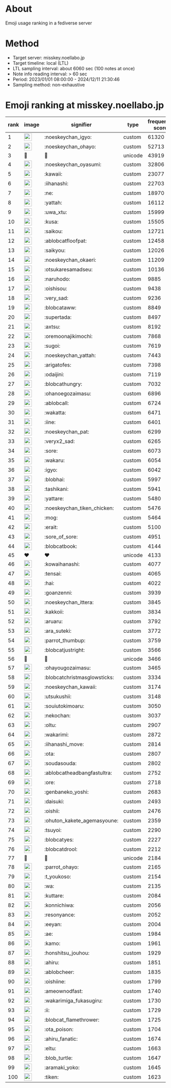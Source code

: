 # About
Emoji usage ranking in a fediverse server

# Method
- Target server: misskey.noellabo.jp
- Target timeline: local (LTL)
- LTL sampling interval: about 6060 sec (100 notes at once)
- Note info reading interval: > 60 sec
- Period: 2023/01/01 08:00:00 - 2024/12/11 21:30:46 
- Sampling method: non-exhaustive

# Emoji ranking at misskey.noellabo.jp

|rank|image|signifier|type|frequency score|
|----|----|----|----|----|
|1|<img height="24" src="https://misskey.noellabo.jp/emoji/noeskeychan_igyo.webp">|:noeskeychan_igyo:|custom|61320|
|2|<img height="24" src="https://misskey.noellabo.jp/emoji/noeskeychan_ohayo.webp">|:noeskeychan_ohayo:|custom|52713|
|3|🎉|🎉|unicode|43919|
|4|<img height="24" src="https://misskey.noellabo.jp/emoji/noeskeychan_oyasumi.webp">|:noeskeychan_oyasumi:|custom|32806|
|5|<img height="24" src="https://misskey.noellabo.jp/emoji/kawaii.webp">|:kawaii:|custom|23077|
|6|<img height="24" src="https://misskey.noellabo.jp/emoji/iihanashi.webp">|:iihanashi:|custom|22703|
|7|<img height="24" src="https://misskey.noellabo.jp/emoji/ne.webp">|:ne:|custom|18970|
|8|<img height="24" src="https://misskey.noellabo.jp/emoji/yattah.webp">|:yattah:|custom|16112|
|9|<img height="24" src="https://misskey.noellabo.jp/emoji/uwa_xtu.webp">|:uwa_xtu:|custom|15999|
|10|<img height="24" src="https://misskey.noellabo.jp/emoji/kusa.webp">|:kusa:|custom|15505|
|11|<img height="24" src="https://misskey.noellabo.jp/emoji/saikou.webp">|:saikou:|custom|12721|
|12|<img height="24" src="https://misskey.noellabo.jp/emoji/ablobcatfloofpat.webp">|:ablobcatfloofpat:|custom|12458|
|13|<img height="24" src="https://misskey.noellabo.jp/emoji/saikyou.webp">|:saikyou:|custom|12026|
|14|<img height="24" src="https://misskey.noellabo.jp/emoji/noeskeychan_okaeri.webp">|:noeskeychan_okaeri:|custom|11209|
|15|<img height="24" src="https://misskey.noellabo.jp/emoji/otsukaresamadseu.webp">|:otsukaresamadseu:|custom|10136|
|16|<img height="24" src="https://misskey.noellabo.jp/emoji/naruhodo.webp">|:naruhodo:|custom|9885|
|17|<img height="24" src="https://misskey.noellabo.jp/emoji/oishisou.webp">|:oishisou:|custom|9438|
|18|<img height="24" src="https://misskey.noellabo.jp/emoji/very_sad.webp">|:very_sad:|custom|9236|
|19|<img height="24" src="https://misskey.noellabo.jp/emoji/blobcataww.webp">|:blobcataww:|custom|8849|
|20|<img height="24" src="https://misskey.noellabo.jp/emoji/supertada.webp">|:supertada:|custom|8497|
|21|<img height="24" src="https://misskey.noellabo.jp/emoji/axtsu.webp">|:axtsu:|custom|8192|
|22|<img height="24" src="https://misskey.noellabo.jp/emoji/oremoonajikimochi.webp">|:oremoonajikimochi:|custom|7868|
|23|<img height="24" src="https://misskey.noellabo.jp/emoji/sugoi.webp">|:sugoi:|custom|7619|
|24|<img height="24" src="https://misskey.noellabo.jp/emoji/noeskeychan_yattah.webp">|:noeskeychan_yattah:|custom|7443|
|25|<img height="24" src="https://misskey.noellabo.jp/emoji/arigatofes.webp">|:arigatofes:|custom|7398|
|26|<img height="24" src="https://misskey.noellabo.jp/emoji/odaijini.webp">|:odaijini:|custom|7119|
|27|<img height="24" src="https://misskey.noellabo.jp/emoji/blobcathungry.webp">|:blobcathungry:|custom|7032|
|28|<img height="24" src="https://misskey.noellabo.jp/emoji/ohanoegozaimasu.webp">|:ohanoegozaimasu:|custom|6896|
|29|<img height="24" src="https://misskey.noellabo.jp/emoji/ablobcall.webp">|:ablobcall:|custom|6724|
|30|<img height="24" src="https://misskey.noellabo.jp/emoji/wakatta.webp">|:wakatta:|custom|6471|
|31|<img height="24" src="https://misskey.noellabo.jp/emoji/iine.webp">|:iine:|custom|6401|
|32|<img height="24" src="https://misskey.noellabo.jp/emoji/noeskeychan_pat.webp">|:noeskeychan_pat:|custom|6299|
|33|<img height="24" src="https://misskey.noellabo.jp/emoji/veryx2_sad.webp">|:veryx2_sad:|custom|6265|
|34|<img height="24" src="https://misskey.noellabo.jp/emoji/sore.webp">|:sore:|custom|6073|
|35|<img height="24" src="https://misskey.noellabo.jp/emoji/wakaru.webp">|:wakaru:|custom|6054|
|36|<img height="24" src="https://misskey.noellabo.jp/emoji/igyo.webp">|:igyo:|custom|6042|
|37|<img height="24" src="https://misskey.noellabo.jp/emoji/blobhai.webp">|:blobhai:|custom|5997|
|38|<img height="24" src="https://misskey.noellabo.jp/emoji/tashikani.webp">|:tashikani:|custom|5941|
|39|<img height="24" src="https://misskey.noellabo.jp/emoji/yattare.webp">|:yattare:|custom|5480|
|40|<img height="24" src="https://misskey.noellabo.jp/emoji/noeskeychan_tiken_chicken.webp">|:noeskeychan_tiken_chicken:|custom|5476|
|41|<img height="24" src="https://misskey.noellabo.jp/emoji/mog.webp">|:mog:|custom|5464|
|42|<img height="24" src="https://misskey.noellabo.jp/emoji/erait.webp">|:erait:|custom|5100|
|43|<img height="24" src="https://misskey.noellabo.jp/emoji/sore_of_sore.webp">|:sore_of_sore:|custom|4951|
|44|<img height="24" src="https://misskey.noellabo.jp/emoji/blobcatbook.webp">|:blobcatbook:|custom|4144|
|45|❤|❤|unicode|4133|
|46|<img height="24" src="https://misskey.noellabo.jp/emoji/kowaihanashi.webp">|:kowaihanashi:|custom|4077|
|47|<img height="24" src="https://misskey.noellabo.jp/emoji/tensai.webp">|:tensai:|custom|4065|
|48|<img height="24" src="https://misskey.noellabo.jp/emoji/hai.webp">|:hai:|custom|4022|
|49|<img height="24" src="https://misskey.noellabo.jp/emoji/goanzenni.webp">|:goanzenni:|custom|3939|
|50|<img height="24" src="https://misskey.noellabo.jp/emoji/noeskeychan_ittera.webp">|:noeskeychan_ittera:|custom|3845|
|51|<img height="24" src="https://misskey.noellabo.jp/emoji/kakkoii.webp">|:kakkoii:|custom|3834|
|52|<img height="24" src="https://misskey.noellabo.jp/emoji/aruaru.webp">|:aruaru:|custom|3792|
|53|<img height="24" src="https://misskey.noellabo.jp/emoji/ara_suteki.webp">|:ara_suteki:|custom|3772|
|54|<img height="24" src="https://misskey.noellabo.jp/emoji/parrot_thumbup.webp">|:parrot_thumbup:|custom|3759|
|55|<img height="24" src="https://misskey.noellabo.jp/emoji/blobcatjustright.webp">|:blobcatjustright:|custom|3566|
|56|🍗|🍗|unicode|3466|
|57|<img height="24" src="https://misskey.noellabo.jp/emoji/ohayougozaimasu.webp">|:ohayougozaimasu:|custom|3465|
|58|<img height="24" src="https://misskey.noellabo.jp/emoji/blobcatchristmasglowsticks.webp">|:blobcatchristmasglowsticks:|custom|3334|
|59|<img height="24" src="https://misskey.noellabo.jp/emoji/noeskeychan_kawaii.webp">|:noeskeychan_kawaii:|custom|3174|
|60|<img height="24" src="https://misskey.noellabo.jp/emoji/utsukushii.webp">|:utsukushii:|custom|3148|
|61|<img height="24" src="https://misskey.noellabo.jp/emoji/souiutokimoaru.webp">|:souiutokimoaru:|custom|3050|
|62|<img height="24" src="https://misskey.noellabo.jp/emoji/nekochan.webp">|:nekochan:|custom|3037|
|63|<img height="24" src="https://misskey.noellabo.jp/emoji/oltu.webp">|:oltu:|custom|2907|
|64|<img height="24" src="https://misskey.noellabo.jp/emoji/wakarimi.webp">|:wakarimi:|custom|2872|
|65|<img height="24" src="https://misskey.noellabo.jp/emoji/iihanashi_move.webp">|:iihanashi_move:|custom|2814|
|66|<img height="24" src="https://misskey.noellabo.jp/emoji/ota.webp">|:ota:|custom|2807|
|67|<img height="24" src="https://misskey.noellabo.jp/emoji/soudasouda.webp">|:soudasouda:|custom|2802|
|68|<img height="24" src="https://misskey.noellabo.jp/emoji/ablobcatheadbangfastultra.webp">|:ablobcatheadbangfastultra:|custom|2752|
|69|<img height="24" src="https://misskey.noellabo.jp/emoji/ore.webp">|:ore:|custom|2718|
|70|<img height="24" src="https://misskey.noellabo.jp/emoji/genbaneko_yoshi.webp">|:genbaneko_yoshi:|custom|2683|
|71|<img height="24" src="https://misskey.noellabo.jp/emoji/daisuki.webp">|:daisuki:|custom|2493|
|72|<img height="24" src="https://misskey.noellabo.jp/emoji/oishii.webp">|:oishii:|custom|2476|
|73|<img height="24" src="https://misskey.noellabo.jp/emoji/ohuton_kakete_agemasyoune.webp">|:ohuton_kakete_agemasyoune:|custom|2359|
|74|<img height="24" src="https://misskey.noellabo.jp/emoji/tsuyoi.webp">|:tsuyoi:|custom|2290|
|75|<img height="24" src="https://misskey.noellabo.jp/emoji/blobcatyes.webp">|:blobcatyes:|custom|2227|
|76|<img height="24" src="https://misskey.noellabo.jp/emoji/blobcatdrool.webp">|:blobcatdrool:|custom|2212|
|77|👀|👀|unicode|2184|
|78|<img height="24" src="https://misskey.noellabo.jp/emoji/parrot_ohayo.webp">|:parrot_ohayo:|custom|2165|
|79|<img height="24" src="https://misskey.noellabo.jp/emoji/t_youkoso.webp">|:t_youkoso:|custom|2154|
|80|<img height="24" src="https://misskey.noellabo.jp/emoji/wa.webp">|:wa:|custom|2135|
|81|<img height="24" src="https://misskey.noellabo.jp/emoji/kuttare.webp">|:kuttare:|custom|2084|
|82|<img height="24" src="https://misskey.noellabo.jp/emoji/konnichiwa.webp">|:konnichiwa:|custom|2056|
|83|<img height="24" src="https://misskey.noellabo.jp/emoji/resonyance.webp">|:resonyance:|custom|2052|
|84|<img height="24" src="https://misskey.noellabo.jp/emoji/eeyan.webp">|:eeyan:|custom|2004|
|85|<img height="24" src="https://misskey.noellabo.jp/emoji/ae.webp">|:ae:|custom|1984|
|86|<img height="24" src="https://misskey.noellabo.jp/emoji/kamo.webp">|:kamo:|custom|1961|
|87|<img height="24" src="https://misskey.noellabo.jp/emoji/honshitsu_jouhou.webp">|:honshitsu_jouhou:|custom|1929|
|88|<img height="24" src="https://misskey.noellabo.jp/emoji/ahiru.webp">|:ahiru:|custom|1851|
|89|<img height="24" src="https://misskey.noellabo.jp/emoji/ablobcheer.webp">|:ablobcheer:|custom|1835|
|90|<img height="24" src="https://misskey.noellabo.jp/emoji/oishiine.webp">|:oishiine:|custom|1799|
|91|<img height="24" src="https://misskey.noellabo.jp/emoji/ameownodfast.webp">|:ameownodfast:|custom|1740|
|92|<img height="24" src="https://misskey.noellabo.jp/emoji/wakarimiga_fukasugiru.webp">|:wakarimiga_fukasugiru:|custom|1730|
|93|<img height="24" src="https://misskey.noellabo.jp/emoji/ii.webp">|:ii:|custom|1729|
|94|<img height="24" src="https://misskey.noellabo.jp/emoji/blobcat_flamethrower.webp">|:blobcat_flamethrower:|custom|1725|
|95|<img height="24" src="https://misskey.noellabo.jp/emoji/ota_poison.webp">|:ota_poison:|custom|1704|
|96|<img height="24" src="https://misskey.noellabo.jp/emoji/ahiru_fanatic.webp">|:ahiru_fanatic:|custom|1674|
|97|<img height="24" src="https://misskey.noellabo.jp/emoji/eltu.webp">|:eltu:|custom|1663|
|98|<img height="24" src="https://misskey.noellabo.jp/emoji/blob_turtle.webp">|:blob_turtle:|custom|1647|
|99|<img height="24" src="https://misskey.noellabo.jp/emoji/aramaki_yoko.webp">|:aramaki_yoko:|custom|1645|
|100|<img height="24" src="https://misskey.noellabo.jp/emoji/tiken.webp">|:tiken:|custom|1623|
